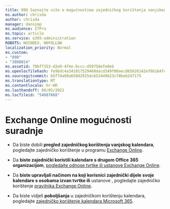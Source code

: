 ```yaml
---
title: 898 Saznajte više o mogućnostima zajedničkog korištenja vanjskog kalendara
ms.author: chrisda
author: chrisda
manager: dansimp
ms.audience: ITPro
ms.topic: article
ms.service: o365-administration
ROBOTS: NOINDEX, NOFOLLOW
localization_priority: Normal
ms.custom:
- "898"
- "3800014"
ms.assetid: 70bff353-d2e9-47ee-bccc-d59758efe8eb
ms.openlocfilehash: fe9bdc4a341017529460dacd349f00aec8b5626142ef6b164fc61ae2581d5584
ms.sourcegitcommit: b5f7da89a650d2915dc652449623c78be6247175
ms.translationtype: MT
ms.contentlocale: hr-HR
ms.lasthandoff: 08/05/2021
ms.locfileid: "54087668"
---
```

# <a name="exchange-online-collaboration-options"></a>Exchange Online mogućnosti suradnje

- Da biste dobili **pregled zajedničkog korištenja vanjskog kalendara**, pogledajte zajedničko korištenje u programu [Exchange Online](https://technet.microsoft.com/library/jj916670%28v=exchg.150%29.aspx).

- Da **biste zajednički koristili kalendare s drugom Office 365 organizacijom**, [pogledajte odnose tvrtke ili ustanove Exchange Online](https://technet.microsoft.com/library/jj916658%28v=exchg.150%29.aspx).

- Da **biste upravljali načinom na koji korisnici zajednički dijele svoje kalendare s osobama izvan tvrtke ili** ustanove , pogledajte zajedničko korištenje [pravilnika Exchange Online](https://technet.microsoft.com/library/jj916673%28v=exchg.150%29.aspx).

- Da biste vidjeli **poboljšanja** u zajedničkom korištenju kalendara, pogledajte [zajedničko korištenje kalendara Microsoft 365](https://support.office.com/article/calendar-sharing-in-microsoft-365-b576ecc3-0945-4d75-85f1-5efafb8a37b4).
